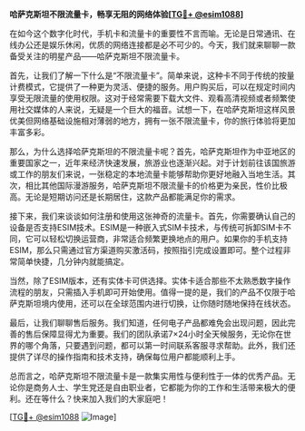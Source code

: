 **哈萨克斯坦不限流量卡，畅享无阻的网络体验[[TG💪+ @esim1088](https://t.me/s/esim1088)]**

在如今这个数字化时代，手机卡和流量卡的重要性不言而喻。无论是日常通讯、在线办公还是娱乐休闲，优质的网络连接都是必不可少的。今天，我们就来聊聊一款备受关注的明星产品——哈萨克斯坦不限流量卡。

首先，让我们了解一下什么是“不限流量卡”。简单来说，这种卡不同于传统的按量计费模式，它提供了一种更为灵活、便捷的服务。用户购买后，可以在规定时间内享受无限流量的使用权限。这对于经常需要下载大文件、观看高清视频或者频繁使用社交媒体的人来说，无疑是一个巨大的福音。试想一下，在哈萨克斯坦这样风景优美但网络基础设施相对薄弱的地方，拥有一张不限流量卡，你的旅行体验将更加丰富多彩。

那么，为什么选择哈萨克斯坦的不限流量卡呢？首先，哈萨克斯坦作为中亚地区的重要国家之一，近年来经济快速发展，旅游业也逐渐兴起。对于计划前往该国旅游或工作的朋友们来说，一张稳定的本地流量卡能够帮助你更好地融入当地生活。其次，相比其他国际漫游服务，哈萨克斯坦不限流量卡的价格更为亲民，性价比极高。无论是短期访问还是长期居住，这款产品都能满足你的需求。

接下来，我们来谈谈如何注册和使用这张神奇的流量卡。首先，你需要确认自己的设备是否支持ESIM技术。ESIM是一种嵌入式SIM卡技术，与传统可拆卸SIM卡不同，它可以轻松切换运营商，非常适合频繁更换地点的用户。如果你的手机支持ESIM，那么只需通过官方渠道购买激活码，按照指引完成设置即可。整个过程非常简单快捷，几分钟内就能搞定。

当然，除了ESIM版本，还有实体卡可供选择。实体卡适合那些不太熟悉数字操作流程的朋友，只需插入手机即可开始使用。值得一提的是，我们的产品不仅限于哈萨克斯坦境内使用，还可以在全球范围内进行切换，让你随时随地保持在线状态。

最后，让我们聊聊售后服务。我们知道，任何电子产品都难免会出现问题，因此完善的售后保障显得尤为重要。我们的团队承诺7×24小时全天候服务，无论你在世界的哪个角落，只要遇到问题，都可以第一时间联系客服寻求帮助。此外，我们还提供了详尽的操作指南和技术支持，确保每位用户都能顺利上手。

总而言之，哈萨克斯坦不限流量卡是一款集实用性与便利性于一体的优秀产品。无论你是商务人士、学生党还是自由职业者，它都能为你的工作和生活带来极大的便利。还在等什么？快来加入我们的大家庭吧！

[[TG💪+ @esim1088](https://t.me/s/esim1088) ![Image](https://i.postimg.cc/4NQfJmqS/Snipaste-2025-05-13-00-14-12.png)]
